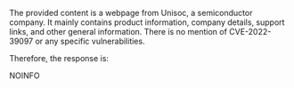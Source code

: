 The provided content is a webpage from Unisoc, a semiconductor company. It mainly contains product information, company details, support links, and other general information. There is no mention of CVE-2022-39097 or any specific vulnerabilities.

Therefore, the response is:

NOINFO
